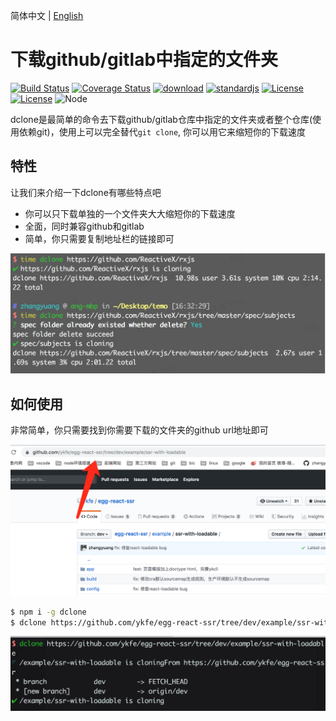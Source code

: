 简体中文 | [English](./README.md)

# 下载github/gitlab中指定的文件夹

<a href="https://circleci.com/gh/ykfe"><img src="https://img.shields.io/circleci/build/github/ykfe/dclone/master.svg" alt="Build Status"></a>
<a href="https://codecov.io/gh/ykfe/dclone"><img src="https://codecov.io/gh/ykfe/dclone/branch/master/graph/badge.svg" alt="Coverage Status"></a>
<a href="https://npmcharts.com/compare/dclone"><img src="https://img.shields.io/npm/dt/dclone" alt="download"></a>
<a href="https://standardjs.com"><img src="https://img.shields.io/badge/code_style-standard-brightgreen.svg" alt="standardjs"></a>
<a href="https://github.com/facebook/jest"><img src="https://img.shields.io/badge/tested_with-jest-99424f.svg" alt="License"></a>
<a href="https://github.com/ykfe/egg-react-ssr"><img src="https://img.shields.io/npm/l/vue.svg" alt="License"></a>
<img src="https://img.shields.io/badge/node-%3E=8-green.svg" alt="Node">

dclone是最简单的命令去下载github/gitlab仓库中指定的文件夹或者整个仓库(使用依赖git)，使用上可以完全替代`git clone`, 你可以用它来缩短你的下载速度

## 特性

让我们来介绍一下dclone有哪些特点吧

- 你可以只下载单独的一个文件夹大大缩短你的下载速度
- 全面，同时兼容github和gitlab
- 简单，你只需要复制地址栏的链接即可

![](./image/time.jpg)

## 如何使用

非常简单，你只需要找到你需要下载的文件夹的github url地址即可

![](./image/example.png)

```bash
$ npm i -g dclone
$ dclone https://github.com/ykfe/egg-react-ssr/tree/dev/example/ssr-with-loadable
```

![](./image/dg.png)